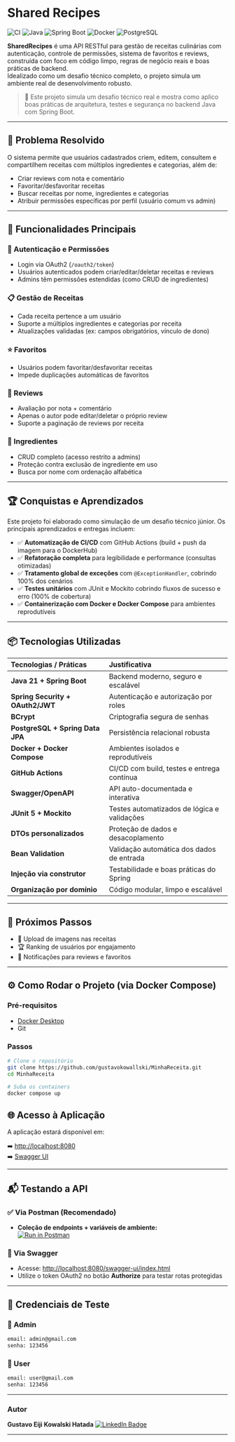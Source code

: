 #  Shared Recipes

![CI](https://github.com/gustavokowallski/MinhaReceita/actions/workflows/ci.yml/badge.svg)
![Java](https://img.shields.io/badge/Java-21-blue)
![Spring Boot](https://img.shields.io/badge/Spring%20Boot-3.5.3-brightgreen)
![Docker](https://img.shields.io/badge/docker-enabled-blue)
![PostgreSQL](https://img.shields.io/badge/postgres-db-blue)

**SharedRecipes** é uma API RESTful para gestão de receitas culinárias com autenticação, controle de permissões, sistema de favoritos e reviews, construída com foco em código limpo, regras de negócio reais e boas práticas de backend.  
Idealizado como um desafio técnico completo, o projeto simula um ambiente real de desenvolvimento robusto.

> 📢 Este projeto simula um desafio técnico real e mostra como aplico boas práticas de arquitetura, testes e segurança no backend Java com Spring Boot.


---

## 📌 Problema Resolvido

O sistema permite que usuários cadastrados criem, editem, consultem e compartilhem receitas com múltiplos ingredientes e categorias, além de:

- Criar reviews com nota e comentário
- Favoritar/desfavoritar receitas
- Buscar receitas por nome, ingredientes e categorias
- Atribuir permissões específicas por perfil (usuário comum vs admin)

---

## 🧩 Funcionalidades Principais

### 🔐 Autenticação e Permissões

- Login via OAuth2 (`/oauth2/token`)
- Usuários autenticados podem criar/editar/deletar receitas e reviews
- Admins têm permissões estendidas (como CRUD de ingredientes)

### 📋 Gestão de Receitas

- Cada receita pertence a um usuário
- Suporte a múltiplos ingredientes e categorias por receita
- Atualizações validadas (ex: campos obrigatórios, vínculo de dono)

### ⭐ Favoritos

- Usuários podem favoritar/desfavoritar receitas
- Impede duplicações automáticas de favoritos

### 🧪 Reviews

- Avaliação por nota + comentário
- Apenas o autor pode editar/deletar o próprio review
- Suporte a paginação de reviews por receita

### 🥫 Ingredientes

- CRUD completo (acesso restrito a admins)
- Proteção contra exclusão de ingrediente em uso
- Busca por nome com ordenação alfabética

---

## 🏆 Conquistas e Aprendizados

Este projeto foi elaborado como simulação de um desafio técnico júnior. Os principais aprendizados e entregas incluem:

- ✅ **Automatização de CI/CD** com GitHub Actions (build + push da imagem para o DockerHub)
- ✅ **Refatoração completa** para legibilidade e performance (consultas otimizadas)
- ✅ **Tratamento global de exceções** com `@ExceptionHandler`, cobrindo 100% dos cenários
- ✅ **Testes unitários** com JUnit e Mockito cobrindo fluxos de sucesso e erro (100% de cobertura)
- ✅ **Containerização com Docker e Docker Compose** para ambientes reprodutíveis

---

## 📦 Tecnologias Utilizadas

| Tecnologias / Práticas | Justificativa |
| :--- | :--- |
| **Java 21 + Spring Boot** | Backend moderno, seguro e escalável |
| **Spring Security + OAuth2/JWT** | Autenticação e autorização por roles |
| **BCrypt** | Criptografia segura de senhas |
| **PostgreSQL + Spring Data JPA** | Persistência relacional robusta |
| **Docker + Docker Compose** | Ambientes isolados e reprodutíveis |
| **GitHub Actions** | CI/CD com build, testes e entrega contínua |
| **Swagger/OpenAPI** | API auto-documentada e interativa |
| **JUnit 5 + Mockito** | Testes automatizados de lógica e validações |
| **DTOs personalizados** | Proteção de dados e desacoplamento |
| **Bean Validation** | Validação automática dos dados de entrada |
| **Injeção via construtor** | Testabilidade e boas práticas do Spring |
| **Organização por domínio** | Código modular, limpo e escalável |

---

## 🚀 Próximos Passos

- 📸 Upload de imagens nas receitas  
- 🏆 Ranking de usuários por engajamento  
- 🔔 Notificações para reviews e favoritos

---

## ⚙️ Como Rodar o Projeto (via Docker Compose)

### Pré-requisitos
- [Docker Desktop](https://www.docker.com/products/docker-desktop/)
- Git

### Passos

```bash
# Clone o repositório
git clone https://github.com/gustavokowallski/MinhaReceita.git
cd MinhaReceita

# Suba os containers
docker compose up

```
## 🌐 Acesso à Aplicação

A aplicação estará disponível em:

➡️ [http://localhost:8080](http://localhost:8080)  
➡️ [Swagger UI](http://localhost:8080/swagger-ui/index.html)

---

## 📬 Testando a API

### ✅ Via Postman (Recomendado)

- **Coleção de endpoints + variáveis de ambiente:**  
  [![Run in Postman](https://run.pstmn.io/button.svg)](https://nawszera.postman.co/workspace/nawszera's-Workspace~ea6779bc-203d-4c77-8395-e87a3f1091fa/collection/45108000-4940dac4-9643-4a53-b591-5ad13ab61698?action=share&creator=45108000&active-environment=45108000-ee357952-f911-405a-9337-066beac8e080)

### 📖 Via Swagger

- Acesse: [http://localhost:8080/swagger-ui/index.html](http://localhost:8080/swagger-ui/index.html)  
- Utilize o token OAuth2 no botão **Authorize** para testar rotas protegidas

---

## 🔐 Credenciais de Teste

### 👑 Admin
```bash
email: admin@gmail.com  
senha: 123456
```
### 👤 User
```bash
email: user@gmail.com    
senha: 123456
```
---

### **Autor**

**Gustavo Eiji Kowalski Hatada**
[![LinkedIn Badge](https://img.shields.io/badge/-Gustavo%20Kowalski-blue?style=flat&logo=Linkedin&logoColor=white)](https://www.linkedin.com/in/gustavokowalski/)

---
